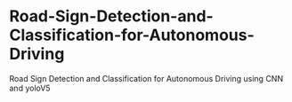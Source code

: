 # Road-Sign-Detection-and-Classification-for-Autonomous-Driving
Road Sign Detection and Classification for Autonomous Driving using CNN and yoloV5
